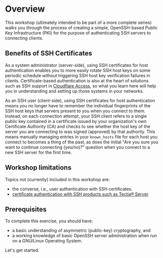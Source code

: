 # Overview

This workshop (ultimately intended to be part of a more complete series) walks you through the process of creating a simple, OpenSSH-based Public Key Infrastructure (PKI) for the purpose of authenticating SSH servers to connecting clients.

## Benefits of SSH Certificates

As a system administrator (server-side), using SSH certificates for host authentication enables you to more easily rotate SSH host keys on some periodic schedule without triggering SSH host key verification failures in clients. Certificate-based authentication is also at the heart of solutions such as SSH support in [Cloudflare Access](https://blog.cloudflare.com/public-keys-are-not-enough-for-ssh-security/), so what you learn here will help you in understanding and setting up those systems in your networks.

As an SSH user (client-side), using SSH certificates for host authentication means you no longer have to remember the individual fingerprints of the SSH host keys that servers present to you when you connect to them. Instead, on each connection attempt, your SSH client refers to a single public key contained in a certificate issued by your organization's own Certificate Authority (CA) and checks to see whether the host key of the server you are connecting to was signed (approved) by that authority. This means manually managing entries in your `known_hosts` file for each host you connect to becomes a thing of the past, as does the initial "Are you sure you want to continue connecting (yes/no)?" question when you connect to a new SSH server for the first time.

## Workshop limitations

Topics not (currently) included in this workshop are:

* the converse, i.e., user authentication with SSH certificates.
* [certificate authentication with SSH products such as Tectia® Server](https://www.ssh.com/manuals/server-admin/64/serverauth-cert.html).

## Prerequisites

To complete this exercise, you should have:

* a basic understanding of asymmetric (public-key) cryptography, and
* a working knowledge of basic OpenSSH server administration when run on a GNU/Linux Operating System.

Let's get started.
